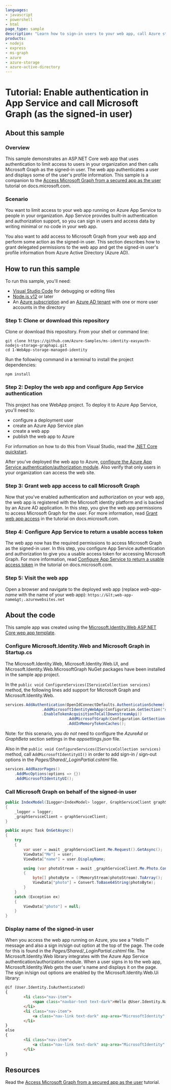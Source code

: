 ```yaml
---
languages:
- javascript
- powershell
- html
page_type: sample
description: "Learn how to sign-in users to your web app, call Azure storage, and call Microsoft Graph."
products:
- nodejs
- express
- ms-graph
- azure
- azure-storage
- azure-active-directory
---
```


# Tutorial: Enable authentication in App Service and call Microsoft Graph (as the signed-in user)

## About this sample

### Overview

This sample demonstrates an ASP.NET Core web app that uses authentication to limit access to users in your organization​ and then calls Microsoft Graph as the signed-in user.  The web app authenticates a user and displays some of the user's profile information.  This sample is a companion to the [Access Microsoft Graph from a secured app as the user](https://docs.microsoft.com/azure/app-service/scenario-secure-app-access-microsoft-graph-as-user) tutorial on docs.microsoft.com.

### Scenario

You want to limit access to your web app running on Azure App Service to people in your organization. App Service provides built-in authentication and authorization support, so you can sign in users and access data by writing minimal or no code in your web app.

You also want to add access to Microsoft Graph from your web app and perform some action as the signed-in user. This section describes how to grant delegated permissions to the web app and get the signed-in user's profile information from Azure Active Directory (Azure AD).

## How to run this sample

To run this sample, you'll need:

- [Visual Studio Code](https://code.visualstudio.com) for debugging or editing files
- [Node.js v12](https://nodejs.org) or later
- An [Azure subscription](https://docs.microsoft.com/azure/guides/developer/azure-developer-guide#understanding-accounts-subscriptions-and-billing) and an [Azure AD tenant](https://docs.microsoft.com/azure/active-directory/develop/quickstart-create-new-tenant) with one or more user accounts in the directory

### Step 1: Clone or download this repository

Clone or download this repository. From your shell or command line:

```console
git clone https://github.com/Azure-Samples/ms-identity-easyauth-nodejs-storage-graphapi.git
cd 1-WebApp-storage-managed-identity
```

Run the following command in a terminal to install the project dependencies:

```console
npm install
```

### Step 2: Deploy the web app and configure App Service authentication

This project has one WebApp project. To deploy it to Azure App Service, you'll need to:

- configure a deployment user
- create an Azure App Service plan
- create a web app
- publish the web app to Azure

For information on how to do this from Visual Studio, read the [.NET Core quickstart](https://docs.microsoft.com/azure/app-service/quickstart-dotnetcore).  

After you've deployed the web app to Azure, [configure the Azure App Service authentication/authorization module](https://docs.microsoft.com/azure/app-service/scenario-secure-app-authentication-app-service).  Also verify that only users in your organization can access the web site.

### Step 3: Grant web app access to call Microsoft Graph

Now that you've enabled authentication and authorization on your web app, the web app is registered with the Microsoft identity platform and is backed by an Azure AD application. In this step, you give the web app permissions to access Microsoft Graph for the user. For more information, read [Grant web app access](https://docs.microsoft.com/azure/app-service/scenario-secure-app-access-microsoft-graph-as-user#grant-front-end-access-to-call-microsoft-graph) in the tutorial on docs.microsoft.com.

### Step 4: Configure App Service to return a usable access token

The web app now has the required permissions to access Microsoft Graph as the signed-in user. In this step, you configure App Service authentication and authorization to give you a usable access token for accessing Microsoft Graph.  For more information, read [Configure App Service to return a usable access token](https://docs.microsoft.com/azure/app-service/scenario-secure-app-access-microsoft-graph-as-user#configure-app-service-to-return-a-usable-access-token) in the tutorial on docs.microsoft.com.

### Step 5: Visit the web app

Open a browser and navigate to the deployed web app (replace *web-app-name* with the name of your web app): `https://&lt;web-app-name&gt;.azurewebsites.net`

## About the code

This sample app was created using the [Microsoft.Identity.Web ASP.NET Core wep app template](https://github.com/AzureAD/microsoft-identity-web/wiki#asp-net-core-web-app-and-web-api-project-templates).

### Configure Microsoft.Identity.Web and Microsoft Graph in Startup.cs

The Microsoft.Identity.Web, Microsoft.Identity.Web.UI, and Microsoft.Identity.Web.MicrosoftGraph NuGet packages have been installed in the sample app project.

In the ```public void ConfigureServices(IServiceCollection services)``` method, the following lines add support for Microsoft Graph and Microsoft.Identity.Web.

```csharp
services.AddAuthentication(OpenIdConnectDefaults.AuthenticationScheme)
                .AddMicrosoftIdentityWebApp(Configuration.GetSection("AzureAd"))
                .EnableTokenAcquisitionToCallDownstreamApi()
                           .AddMicrosoftGraph(Configuration.GetSection("GraphBeta"))
                           .AddInMemoryTokenCaches();
```

Note: for this scenario, you *do not* need to configure the *AzureAd* or *GraphBeta* section settings in the *appsettings.json* file.

Also in the ```public void ConfigureServices(IServiceCollection services)``` method, call `AddMicrosoftIdentityUI()` in order to add sign-in / sign-out options in the *Pages/Shared/_LoginPartial.cshtml* file.

```csharp
services.AddRazorPages()
    .AddMvcOptions(options => {})
    .AddMicrosoftIdentityUI();
```

### Call Microsoft Graph on behalf of the signed-in user

```csharp
public IndexModel(ILogger<IndexModel> logger, GraphServiceClient graphServiceClient)
{
    _logger = logger;
    _graphServiceClient = graphServiceClient;
}

public async Task OnGetAsync()
{
    try
    {
        var user = await _graphServiceClient.Me.Request().GetAsync();
        ViewData["Me"] = user;
        ViewData["name"] = user.DisplayName;

        using (var photoStream = await _graphServiceClient.Me.Photo.Content.Request().GetAsync())
        {
            byte[] photoByte = ((MemoryStream)photoStream).ToArray();
            ViewData["photo"] = Convert.ToBase64String(photoByte);
        }
    }
    catch (Exception ex)
    {
        ViewData["photo"] = null;
    }
}
```

### Display name of the signed-in user

When you access the web app running on Azure, you see a "Hello <user-name>!" message and also a sign in/sign out option at the top of the page.  The code for this is found in the *Pages/Shared/_LoginPartial.cshtml* file.  The Microsoft.Identity.Web library integrates with the Azure App Service authentication/authorization module.  When a user signs in to the web app, Microsoft.Identity.Web gets the user's name and displays it on the page.  The sign in/sign out options are enabled by the Microsoft.Identity.Web.Ui library:

```html
@if (User.Identity.IsAuthenticated)
{
        <li class="nav-item">
            <span class="navbar-text text-dark">Hello @User.Identity.Name!</span>
        </li>
        <li class="nav-item">
            <a class="nav-link text-dark" asp-area="MicrosoftIdentity" asp-controller="Account" asp-action="SignOut">Sign out</a>
        </li>
}
else
{
        <li class="nav-item">
            <a class="nav-link text-dark" asp-area="MicrosoftIdentity" asp-controller="Account" asp-action="SignIn">Sign in</a>
        </li>
}
```

## Resources

Read the [Access Microsoft Graph from a secured app as the user](https://docs.microsoft.com/azure/app-service/scenario-secure-app-access-microsoft-graph-as-user) tutorial.

